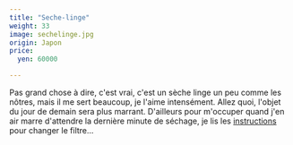 ```yaml
---
title: "Seche-linge"
weight: 33
image: sechelinge.jpg
origin: Japon
price:
  yen: 60000

---
```


Pas grand chose à dire, c'est vrai, c'est un sèche linge un peu comme les nôtres, mais il me sert beaucoup, je l'aime intensément. Allez quoi, l'objet du jour de demain sera plus marrant. D'ailleurs pour m'occuper quand j'en air marre d'attendre la dernière minute de séchage, je lis les [instructions](../images/sechelinge_inst.jpg) pour changer le filtre...